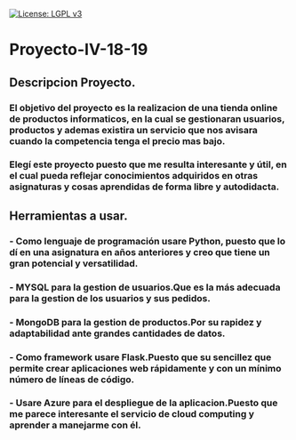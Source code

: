 
[![License: LGPL v3](https://img.shields.io/badge/License-LGPL%20v3-blue.svg)](https://www.gnu.org/licenses/lgpl-3.0)

# Proyecto-IV-18-19
## Descripcion Proyecto.

### El objetivo del proyecto es la realizacion de una tienda online de productos informaticos, en la cual se gestionaran usuarios, productos y ademas  existira un servicio que nos avisara cuando la competencia tenga el precio mas bajo. 

### Elegí este proyecto puesto que me resulta interesante y útil, en el cual pueda reflejar conocimientos adquiridos en otras asignaturas y cosas aprendidas de forma libre y autodidacta.

## Herramientas a usar.

### - Como lenguaje de programación usare Python, puesto que lo dí en una asignatura en años anteriores y creo que tiene un gran potencial y versatilidad.
### - MYSQL para la gestion de usuarios.Que es la más adecuada para la gestion de los usuarios y sus pedidos.
### - MongoDB para la gestion de productos.Por su rapidez y adaptabilidad ante grandes cantidades de datos.
### - Como framework usare Flask.Puesto que su sencillez que permite crear aplicaciones web rápidamente y con un mínimo número de líneas de código.
### - Usare Azure para el despliegue de la aplicacion.Puesto que me parece interesante el servicio de cloud computing y aprender a manejarme con él.
